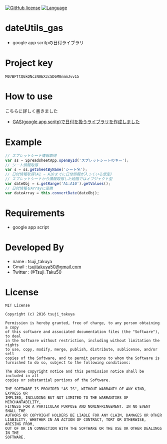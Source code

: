 [![GitHub license](https://img.shields.io/badge/license-MIT-brightgreen.svg)](https://github.com/konifar/fab-transformation/blob/master/LICENSE)
[![Language](http://img.shields.io/badge/language-javascript-brightgreen.svg?style=flat
)](https://developers.google.com/apps-script/)

# dateUtils_gas
- google app scritpの日付ライブラリ

# Project key

```
M07BPTtQGkQNczN0EX3cSD6M0nmmJvv15

```

# How to use
こちらに詳しく書きました
- [GAS(google app scritp)で日付を扱うライブラリを作成しました](http://qiita.com/Tsuji_Taku50/items/aa9753be09a09659a67e#%E5%AE%9F%E7%94%A8%E4%BE%8BÂ)

# Example
``` javascript
// スプレットシート情報取得
var ss = SpreadsheetApp.openById('スプレットシートのキー');
// シート情報取得
var s = ss.getSheetByName('シート名');
// 日付情報取得(A1 ~ A10までに日付情報が入っている想定)
// スプレットシートから情報取得した段階ではオブジェクト型
var dateObj = s.getRange('A1:A10').getValues();
// 日付情報をArrayに変換
var dateArray = this.convertDate(dateObj);
```

# Requirements
- google app script

# Developed By
- name : tsuji_takuya
- Gmail : tsujitakuya50@gmail.com
- Twitter : @Tsuji_Taku50

# License
```
MIT License

Copyright (c) 2016 tsuji_takuya

Permission is hereby granted, free of charge, to any person obtaining a copy
of this software and associated documentation files (the "Software"), to deal
in the Software without restriction, including without limitation the rights
to use, copy, modify, merge, publish, distribute, sublicense, and/or sell
copies of the Software, and to permit persons to whom the Software is
furnished to do so, subject to the following conditions:

The above copyright notice and this permission notice shall be included in all
copies or substantial portions of the Software.

THE SOFTWARE IS PROVIDED "AS IS", WITHOUT WARRANTY OF ANY KIND, EXPRESS OR
IMPLIED, INCLUDING BUT NOT LIMITED TO THE WARRANTIES OF MERCHANTABILITY,
FITNESS FOR A PARTICULAR PURPOSE AND NONINFRINGEMENT. IN NO EVENT SHALL THE
AUTHORS OR COPYRIGHT HOLDERS BE LIABLE FOR ANY CLAIM, DAMAGES OR OTHER
LIABILITY, WHETHER IN AN ACTION OF CONTRACT, TORT OR OTHERWISE, ARISING FROM,
OUT OF OR IN CONNECTION WITH THE SOFTWARE OR THE USE OR OTHER DEALINGS IN THE
SOFTWARE.

```
